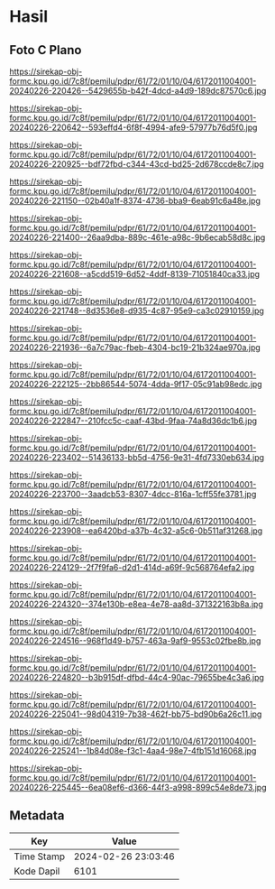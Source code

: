 # Hasil

## Foto C Plano

https://sirekap-obj-formc.kpu.go.id/7c8f/pemilu/pdpr/61/72/01/10/04/6172011004001-20240226-220426--5429655b-b42f-4dcd-a4d9-189dc87570c6.jpg

https://sirekap-obj-formc.kpu.go.id/7c8f/pemilu/pdpr/61/72/01/10/04/6172011004001-20240226-220642--593effd4-6f8f-4994-afe9-57977b76d5f0.jpg

https://sirekap-obj-formc.kpu.go.id/7c8f/pemilu/pdpr/61/72/01/10/04/6172011004001-20240226-220925--bdf72fbd-c344-43cd-bd25-2d678ccde8c7.jpg

https://sirekap-obj-formc.kpu.go.id/7c8f/pemilu/pdpr/61/72/01/10/04/6172011004001-20240226-221150--02b40a1f-8374-4736-bba9-6eab91c6a48e.jpg

https://sirekap-obj-formc.kpu.go.id/7c8f/pemilu/pdpr/61/72/01/10/04/6172011004001-20240226-221400--26aa9dba-889c-461e-a98c-9b6ecab58d8c.jpg

https://sirekap-obj-formc.kpu.go.id/7c8f/pemilu/pdpr/61/72/01/10/04/6172011004001-20240226-221608--a5cdd519-6d52-4ddf-8139-71051840ca33.jpg

https://sirekap-obj-formc.kpu.go.id/7c8f/pemilu/pdpr/61/72/01/10/04/6172011004001-20240226-221748--8d3536e8-d935-4c87-95e9-ca3c02910159.jpg

https://sirekap-obj-formc.kpu.go.id/7c8f/pemilu/pdpr/61/72/01/10/04/6172011004001-20240226-221936--6a7c79ac-fbeb-4304-bc19-21b324ae970a.jpg

https://sirekap-obj-formc.kpu.go.id/7c8f/pemilu/pdpr/61/72/01/10/04/6172011004001-20240226-222125--2bb86544-5074-4dda-9f17-05c91ab98edc.jpg

https://sirekap-obj-formc.kpu.go.id/7c8f/pemilu/pdpr/61/72/01/10/04/6172011004001-20240226-222847--210fcc5c-caaf-43bd-9faa-74a8d36dc1b6.jpg

https://sirekap-obj-formc.kpu.go.id/7c8f/pemilu/pdpr/61/72/01/10/04/6172011004001-20240226-223402--51436133-bb5d-4756-9e31-4fd7330eb634.jpg

https://sirekap-obj-formc.kpu.go.id/7c8f/pemilu/pdpr/61/72/01/10/04/6172011004001-20240226-223700--3aadcb53-8307-4dcc-816a-1cff55fe3781.jpg

https://sirekap-obj-formc.kpu.go.id/7c8f/pemilu/pdpr/61/72/01/10/04/6172011004001-20240226-223908--ea6420bd-a37b-4c32-a5c6-0b511af31268.jpg

https://sirekap-obj-formc.kpu.go.id/7c8f/pemilu/pdpr/61/72/01/10/04/6172011004001-20240226-224129--2f7f9fa6-d2d1-414d-a69f-9c568764efa2.jpg

https://sirekap-obj-formc.kpu.go.id/7c8f/pemilu/pdpr/61/72/01/10/04/6172011004001-20240226-224320--374e130b-e8ea-4e78-aa8d-371322163b8a.jpg

https://sirekap-obj-formc.kpu.go.id/7c8f/pemilu/pdpr/61/72/01/10/04/6172011004001-20240226-224516--968f1d49-b757-463a-9af9-9553c02fbe8b.jpg

https://sirekap-obj-formc.kpu.go.id/7c8f/pemilu/pdpr/61/72/01/10/04/6172011004001-20240226-224820--b3b915df-dfbd-44c4-90ac-79655be4c3a6.jpg

https://sirekap-obj-formc.kpu.go.id/7c8f/pemilu/pdpr/61/72/01/10/04/6172011004001-20240226-225041--98d04319-7b38-462f-bb75-bd90b6a26c11.jpg

https://sirekap-obj-formc.kpu.go.id/7c8f/pemilu/pdpr/61/72/01/10/04/6172011004001-20240226-225241--1b84d08e-f3c1-4aa4-98e7-4fb151d16068.jpg

https://sirekap-obj-formc.kpu.go.id/7c8f/pemilu/pdpr/61/72/01/10/04/6172011004001-20240226-225445--6ea08ef6-d366-44f3-a998-899c54e8de73.jpg


## Metadata

| Key        | Value               |
| ---------- | ------------------- |
| Time Stamp | 2024-02-26 23:03:46 |
| Kode Dapil | 6101                |



